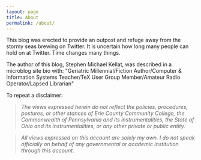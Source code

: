 ```yaml
---
layout: page
title: About
permalink: /about/
---
```


This blog was erected to provide an outpost and refuge away from the stormy seas brewing on Twitter.  It is uncertain how long many people can hold on at Twitter.  Time changes many things.

The author of this blog, Stephen Michael Kellat, was described in a microblog site bio with: "Geriatric Millennial/Fiction Author/Computer & Information Systems Teacher/TeX User Group Member/Amateur Radio Operator/Lapsed Librarian"

To repeat a disclaimer:  

>*The views expressed herein do not reflect the policies, procedures, postures, or other stances of Erie County Community College, the Commonwealth of Pennsylvania and its instrumentalities, the State of Ohio and its instrumentalities, or any other private or public entity.*  

>*All views expressed on this account are solely my own.  I do not speak officially on behalf of any governmental or academic institution through this account.*  
